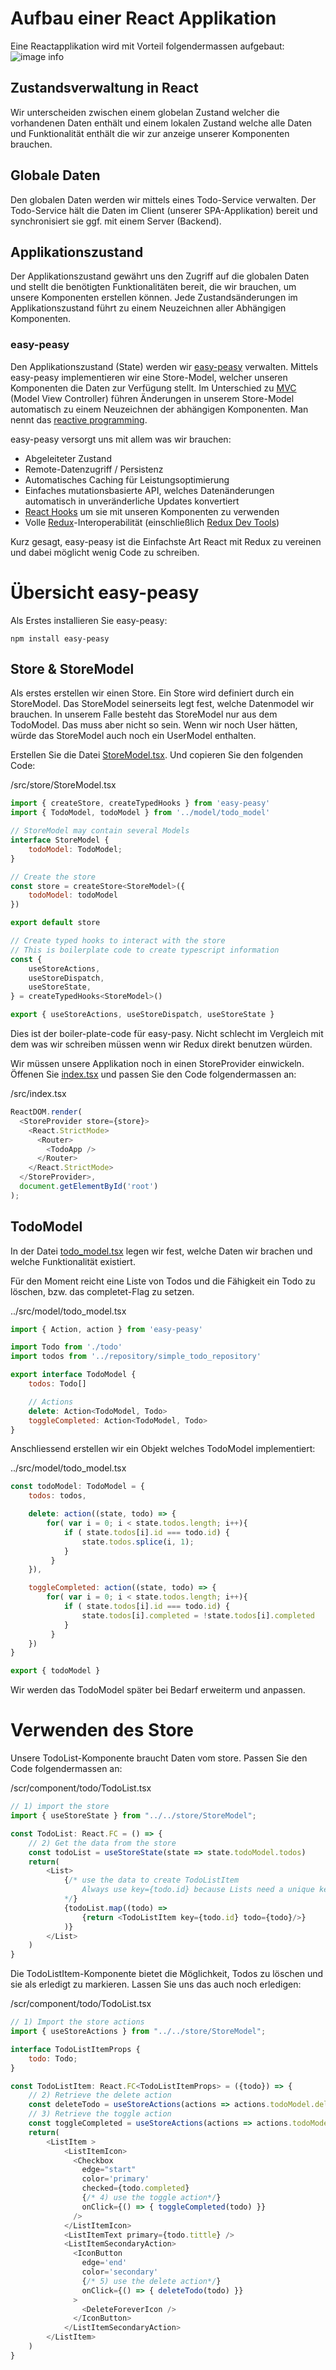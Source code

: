 # Aufbau einer React Applikation

Eine Reactapplikation wird mit Vorteil folgendermassen aufgebaut:
![image info](./picts/react-schema.png)

## Zustandsverwaltung in React

Wir unterscheiden zwischen einem globelan Zustand welcher die vorhandenen Daten enthält und einem lokalen Zustand welche alle Daten und Funktionalität enthält die wir zur anzeige unserer Komponenten brauchen.

## Globale Daten

Den globalen Daten werden wir mittels eines Todo-Service verwalten.
Der Todo-Service hält die Daten im Client (unserer SPA-Applikation) bereit und synchronisiert sie ggf. mit einem Server (Backend).

## Applikationszustand
Der Applikationszustand gewährt uns den Zugriff auf die globalen Daten und stellt die benötigten Funktionalitäten bereit, die wir brauchen, um unsere Komponenten erstellen können. Jede Zustandsänderungen im Applikationszustand führt zu einem Neuzeichnen aller Abhängigen Komponenten.

### easy-peasy
Den Applikationszustand (State) werden wir [easy-peasy](https://easy-peasy.now.sh/) verwalten.
Mittels easy-peasy implementieren wir eine Store-Model, welcher unseren Komponenten die Daten zur Verfügung stellt. Im Unterschied zu [MVC](./overview_mvc.md) (Model View Controller) führen Änderungen in unserem Store-Model automatisch zu einem Neuzeichnen der abhängigen Komponenten. Man nennt das [reactive programming](https://de.wikipedia.org/wiki/Reaktive_Programmierung).

easy-peasy versorgt uns mit allem was wir brauchen:
* Abgeleiteter Zustand
* Remote-Datenzugriff / Persistenz
* Automatisches Caching für Leistungsoptimierung
* Einfaches mutationsbasierte API, welches Datenänderungen automatisch in unveränderliche Updates konvertiert
* [React Hooks](https://reactjs.org/docs/hooks-intro.html) um sie mit unseren Komponenten zu verwenden
* Volle [Redux](https://redux.js.org/)-Interoperabilität (einschließlich [Redux Dev Tools](https://chrome.google.com/webstore/detail/redux-devtools/lmhkpmbekcpmknklioeibfkpmmfibljd?hl=de))

Kurz gesagt, easy-peasy ist die Einfachste Art React mit Redux zu vereinen und dabei möglicht wenig Code zu schreiben.

# Übersicht easy-peasy

Als Erstes installieren Sie easy-peasy:
```
npm install easy-peasy
```

## Store & StoreModel
Als erstes erstellen wir einen Store. Ein Store wird definiert durch ein StoreModel. Das StoreModel seinerseits legt fest, welche Datenmodel wir brauchen. In unserem Falle besteht das StoreModel nur aus dem TodoModel.
Das muss aber nicht so sein. Wenn wir noch User hätten, würde das StoreModel auch noch ein UserModel enthalten.

Erstellen Sie die Datei [StoreModel.tsx](../src/store/StoreModel.tsx). Und copieren Sie den folgenden Code:

/src/store/StoreModel.tsx
```javascript
import { createStore, createTypedHooks } from 'easy-peasy'
import { TodoModel, todoModel } from '../model/todo_model'

// StoreModel may contain several Models
interface StoreModel {
    todoModel: TodoModel;
}

// Create the store 
const store = createStore<StoreModel>({
    todoModel: todoModel 
})

export default store

// Create typed hooks to interact with the store
// This is boilerplate code to create typescript information
const { 
    useStoreActions,
    useStoreDispatch,
    useStoreState,
} = createTypedHooks<StoreModel>()

export { useStoreActions, useStoreDispatch, useStoreState }
```
Dies ist der boiler-plate-code für easy-pasy. Nicht schlecht im Vergleich mit dem was wir schreiben müssen wenn wir Redux direkt benutzen würden.

Wir müssen unsere Applikation noch in einen StoreProvider einwickeln. Öffenen Sie [index.tsx](../src/index.tsx) und passen Sie den Code folgendermassen an:

/src/index.tsx
```javascript
ReactDOM.render(
  <StoreProvider store={store}>
    <React.StrictMode>
      <Router>
        <TodoApp />
      </Router>
    </React.StrictMode>
  </StoreProvider>,
  document.getElementById('root')
);
```

## TodoModel
In der Datei [todo_model.tsx](../src/model/todo_model.tsx) legen wir fest, welche Daten wir brachen und welche Funktionalität existiert.

Für den Moment reicht eine Liste von Todos und die Fähigkeit ein Todo zu löschen, bzw. das completet-Flag zu setzen.

../src/model/todo_model.tsx
```javascript
import { Action, action } from 'easy-peasy'

import Todo from './todo'
import todos from '../repository/simple_todo_repository'

export interface TodoModel {
    todos: Todo[]

    // Actions
    delete: Action<TodoModel, Todo>
    toggleCompleted: Action<TodoModel, Todo>
}
````

Anschliessend erstellen wir ein Objekt welches TodoModel implementiert:

../src/model/todo_model.tsx
```javascript
const todoModel: TodoModel = {
    todos: todos,

    delete: action((state, todo) => {
        for( var i = 0; i < state.todos.length; i++){ 
            if ( state.todos[i].id === todo.id) {
                state.todos.splice(i, 1); 
            }
         }
    }),

    toggleCompleted: action((state, todo) => {
        for( var i = 0; i < state.todos.length; i++){ 
            if ( state.todos[i].id === todo.id) {
                state.todos[i].completed = !state.todos[i].completed
            }
         }
    })
}

export { todoModel }
```
Wir werden das TodoModel später bei Bedarf erweiterm und anpassen.

# Verwenden des Store

Unsere TodoList-Komponente braucht Daten vom store. Passen Sie den Code folgendermassen an:

/scr/component/todo/TodoList.tsx
```javascript
// 1) import the store
import { useStoreState } from "../../store/StoreModel";

const TodoList: React.FC = () => {
    // 2) Get the data from the store
    const todoList = useStoreState(state => state.todoModel.todos)
    return(
        <List>
            {/* use the data to create TodoListItem
                Always use key={todo.id} because Lists need a unique key
            */}
            {todoList.map((todo) => 
                {return <TodoListItem key={todo.id} todo={todo}/>}
            )}
        </List>
    )
}
```

Die TodoListItem-Komponente bietet die Möglichkeit, Todos zu löschen und sie als erledigt zu markieren. Lassen Sie uns das auch noch erledigen:

/scr/component/todo/TodoList.tsx
```javascript
// 1) Import the store actions
import { useStoreActions } from "../../store/StoreModel";

interface TodoListItemProps {
    todo: Todo;
}

const TodoListItem: React.FC<TodoListItemProps> = ({todo}) => {
    // 2) Retrieve the delete action
    const deleteTodo = useStoreActions(actions => actions.todoModel.delete)
    // 3) Retrieve the toggle action
    const toggleCompleted = useStoreActions(actions => actions.todoModel.toggleCompleted)
    return(
        <ListItem >
            <ListItemIcon>
              <Checkbox
                edge="start"
                color='primary'
                checked={todo.completed}
                {/* 4) use the toggle action*/}
                onClick={() => { toggleCompleted(todo) }}
              />
            </ListItemIcon>
            <ListItemText primary={todo.tittle} />
            <ListItemSecondaryAction>
              <IconButton
                edge='end'
                color='secondary'
                {/* 5) use the delete action*/}
                onClick={() => { deleteTodo(todo) }}
              >
                <DeleteForeverIcon />
              </IconButton>
            </ListItemSecondaryAction>
        </ListItem>
    )
}
```

